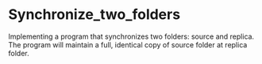 # Synchronize_two_folders
Implementing a program that synchronizes two folders: source and replica. The  program will maintain a full, identical copy of source folder at replica folder.
